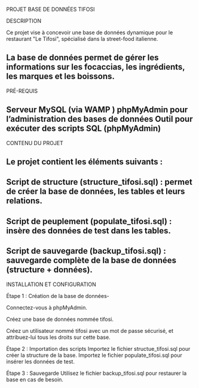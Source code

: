 PROJET BASE DE DONNÉES TIFOSI

DESCRIPTION

Ce projet vise à concevoir une base de données dynamique pour le restaurant "Le Tifosi", spécialisé dans la street-food italienne. 

La base de données permet de gérer les informations sur les focaccias, les ingrédients, les marques et les boissons.
---------------------------------------------------------------------------------------------------------------------------------------------

PRÉ-REQUIS 

Serveur MySQL (via WAMP )
phpMyAdmin pour l’administration des bases de données
Outil pour exécuter des scripts SQL (phpMyAdmin)
----------------------------------------------------------------------------------------------------------------------------------------------

CONTENU DU PROJET

Le projet contient les éléments suivants :
-
Script de structure (structure_tifosi.sql) : permet de créer la base de données, les tables et leurs relations.
-
Script de peuplement (populate_tifosi.sql) : insère des données de test dans les tables.
-
Script de sauvegarde (backup_tifosi.sql) : sauvegarde complète de la base de données (structure + données).
-----------------------------------------------------------------------------------------------------------------------------------------------

INSTALLATION ET CONFIGURATION

Étape 1 : Création de la base de données-

Connectez-vous à phpMyAdmin.

Créez une base de données nommée tifosi.

Créez un utilisateur nommé tifosi avec un mot de passe sécurisé, et attribuez-lui tous les droits sur cette base.

Étape 2 : Importation des scripts
Importez le fichier structue_tifosi.sql pour créer la structure de la base.
Importez le fichier populate_tifosi.sql pour insérer les données de test.

Étape 3 : Sauvegarde
Utilisez le fichier backup_tifosi.sql pour restaurer la base en cas de besoin.

